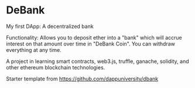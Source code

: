 # DeBank

My first DApp: A decentralized bank

Functionality: Allows you to deposit ether into a "bank" which will accrue interest on that amount over time in "DeBank Coin". You can withdraw everything at any time.

A project in learning smart contracts, web3.js, truffle, ganache, solidity, and other ethereum blockchain technologies.


Starter template from https://github.com/dappuniversity/dbank
